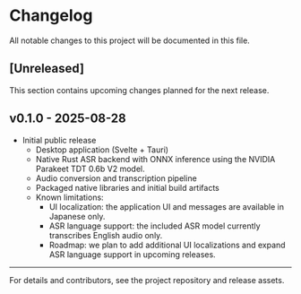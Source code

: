 # Changelog

All notable changes to this project will be documented in this file.

## [Unreleased]

This section contains upcoming changes planned for the next release.

## v0.1.0 - 2025-08-28

- Initial public release
  - Desktop application (Svelte + Tauri)
  - Native Rust ASR backend with ONNX inference using the NVIDIA Parakeet TDT 0.6b V2 model.
  - Audio conversion and transcription pipeline
  - Packaged native libraries and initial build artifacts
  - Known limitations:
    - UI localization: the application UI and messages are available in Japanese only.
    - ASR language support: the included ASR model currently transcribes English audio only.
    - Roadmap: we plan to add additional UI localizations and expand ASR language support in upcoming releases.

---

For details and contributors, see the project repository and release assets.
